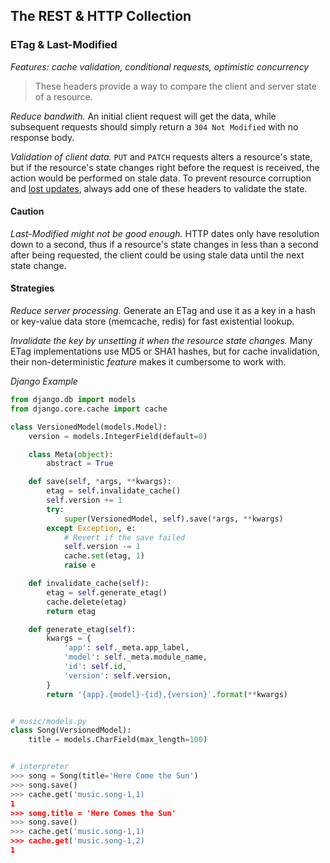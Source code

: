 ## The REST & HTTP Collection

### ETag & Last-Modified
_Features: cache validation, conditional requests, optimistic concurrency_

> These headers provide a way to compare the client and server state of
> a resource.

*Reduce bandwith.* An initial client request will get the data, while subsequent
requests should simply return a `304 Not Modified` with no response body.

*Validation of client data.* `PUT` and `PATCH` requests alters a resource's state,
but if the resource's state changes right before the request is received, the action
would be performed on stale data. To prevent resource corruption and
[lost updates][concurrency control], always add one of these headers to validate
the state.

#### Caution

*Last-Modified might not be good enough.* HTTP dates only have resolution down to a
second, thus if a resource's state changes in less than a second after being
requested, the client could be using stale data until the next state change.

#### Strategies

*Reduce server processing.* Generate an ETag and use it as a key in a hash or
key-value data store (memcache, redis) for fast existential lookup.

*Invalidate the key by unsetting it when the resource state changes.* Many ETag
implementations use MD5 or SHA1 hashes, but for cache invalidation, their
non-deterministic _feature_ makes it cumbersome to work with. 

*Django Example*

```python
from django.db import models
from django.core.cache import cache

class VersionedModel(models.Model):
    version = models.IntegerField(default=0)

    class Meta(object):
        abstract = True

    def save(self, *args, **kwargs):
        etag = self.invalidate_cache()
        self.version += 1
        try:
            super(VersionedModel, self).save(*args, **kwargs)
        except Exception, e:
            # Revert if the save failed
            self.version -= 1
            cache.set(etag, 1)
            raise e

    def invalidate_cache(self):
        etag = self.generate_etag()
        cache.delete(etag)
        return etag

    def generate_etag(self):
        kwargs = {
            'app': self._meta.app_label,
            'model': self._meta.module_name,
            'id': self.id,
            'version': self.version,
        }
        return '{app}.{model}-{id},{version}'.format(**kwargs)


# music/models.py
class Song(VersionedModel):
    title = models.CharField(max_length=100)


# interpreter
>>> song = Song(title='Here Come the Sun')
>>> song.save()
>>> cache.get('music.song-1,1)
1
>>> song.title = 'Here Comes the Sun'
>>> song.save()
>>> cache.get('music.song-1,1)
>>> cache.get('music.song-1,2)
1
```

[concurrency control]: http://en.wikipedia.org/wiki/Concurrency_control
